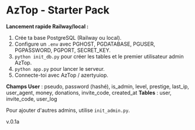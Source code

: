 # AzTop - Starter Pack

**Lancement rapide Railway/local :**

1. Crée ta base PostgreSQL (Railway ou local).
2. Configure un `.env` avec PGHOST, PGDATABASE, PGUSER, PGPASSWORD, PGPORT, SECRET_KEY.
3. `python init_db.py` pour créer les tables et le premier utilisateur admin AzTop.
4. `python app.py` pour lancer le serveur.
5. Connecte-toi avec AzTop / azertyuiop.

**Champs User** : pseudo, password (hashé), is_admin, level, prestige, last_ip, user_agent, money, donations, invite_code, created_at
**Tables** : user, invite_code, user_log

Pour ajouter d'autres admins, utilise `init_admin.py`.

v.0.1a